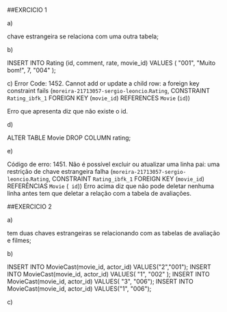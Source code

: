 ##EXRCICIO 1

a)

 chave estrangeira se relaciona com uma outra tabela;

b)

INSERT INTO Rating (id, comment, rate, movie_id) 
VALUES (
		"001",
    "Muito bom!",
    7,
		"004"
);

c)
Error Code: 1452. Cannot add or update a child row: a foreign key constraint fails (`moreira-21713057-sergio-leoncio`.`Rating`, CONSTRAINT `Rating_ibfk_1` FOREIGN KEY (`movie_id`) REFERENCES `Movie` (`id`))

Erro que apresenta diz que não existe o id.

d)

ALTER TABLE Movie DROP COLUMN rating;

e)

Código de erro: 1451. Não é possível excluir ou atualizar uma linha pai: uma restrição de chave estrangeira falha (`moreira-21713057-sergio-leoncio`.`Rating`, CONSTRAINT `Rating_ibfk_1` FOREIGN KEY (`movie_id`) REFERÊNCIAS `Movie` (` id`))
Erro acima diz que não pode deletar nenhuma linha antes tem que deletar a relação com a tabela de avaliações.

##EXERCICIO 2

a)

tem duas chaves estrangeiras se relacionando com as tabelas de avaliação e filmes;

b)

INSERT INTO MovieCast(movie_id, actor_id)
VALUES("2","001");
INSERT INTO MovieCast(movie_id, actor_id)
VALUES(	"1", "002" );
INSERT INTO MovieCast(movie_id, actor_id)
VALUES(	"3", "006");
INSERT INTO MovieCast(movie_id, actor_id)
VALUES("1", "006");

c)


